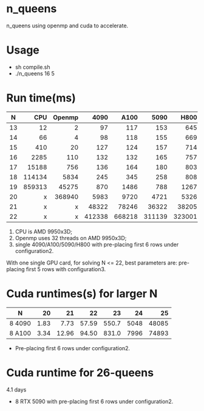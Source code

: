 # n_queens
n_queens using openmp and cuda to accelerate.
# Usage
* sh compile.sh
* ./n_queens 16 5
# Run time(ms)
| N  |  CPU |Openmp| 4090 | A100 | 5090 | H800 |   Count     |
|:--:|-----:|-----:|-----:|-----:|-----:|-----:|------------:|
| 13 |    12|     2|    97|   117|   153|   645|        73712|
| 14 |    66|     4|    98|   118|   155|   669|       365596|
| 15 |   410|    20|   127|   124|   157|   714|      2279184|
| 16 |  2285|   110|   132|   132|   165|   757|     14772512|
| 17 | 15188|   756|   136|   164|   180|   803|     95815104|
| 18 |114134|  5834|   245|   345|   258|   808|    666090624|
| 19 |859313| 45275|   870|  1486|   788|  1267|   4968057848|
| 20 |  x   |368940|  5983|  9720|  4721|  5326|  39029188884|
| 21 |  x   |  x   | 48322| 78246| 36322| 38205| 314666222712|
| 22 |  x   |  x   |412338|668218|311139|323001|2691008701644|
1. CPU is AMD 9950x3D;
2. Openmp uses 32 threads on AMD 9950x3D; 
3. single 4090/A100/5090/H800 with pre-placing first 6 rows under configuration2.

With one single GPU card, for solving N <= 22, best parameters are: pre-placing first 5 rows with configuration3.

# Cuda runtimes(s) for larger N
|  N   | 20 | 21  | 22  | 23  | 24 | 25  |
|:----:|---:|----:|----:|----:|---:|----:|
|8 4090|1.83|7.73 |57.59|550.7|5048|48085|
|8 A100|3.34|12.96|94.50|831.0|7996|74893|

* Pre-placing first 6 rows under configuration2.

# Cuda runtime for 26-queens
4.1 days

* 8 RTX 5090 with pre-placing first 6 rows under configuration2.
